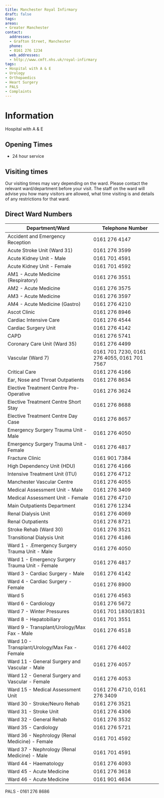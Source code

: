 ```yaml
---
title: Manchester Royal Infirmary
draft: false
tags:
areas:
- Greater Manchester
contact:
  addresses:
  - Grafton Street, Manchester
  phone:
  - 0161 276 1234
  web_addresses:
  - http://www.cmft.nhs.uk/royal-infirmary
tags:
- Hospital with A & E
- Urology
- Orthopaedics
- Heart Surgery
- PALS
- Complaints
---
```


# Information
Hospital with A & E

## Opening Times
* 24 hour service

## Visiting times

Our visiting times may vary depending on the ward.  Please contact the relevant
ward/department before your visit. The staff on the ward will advise you how
many visitors are allowed, what time visiting is and details of any
restrictions for that ward.

## Direct Ward Numbers

| Department/Ward                                 | Telephone Number                            |
| ----------------                                | ----------------                            |
| Accident and Emergency Reception                | 0161 276 4147                               |
| Acute Stroke Unit (Ward 31)                     | 0161 276 3599                               |
| Acute Kidney Unit - Male                        | 0161 701 4591                               |
| Acute Kidney Unit - Female                      | 0161 701 4592                               |
| AM1 - Acute Medicine (Respiratory)              | 0161 276 3551                               |
| AM2 - Acute Medicine                            | 0161 276 3575                               |
| AM3 - Acute Medicine                            | 0161 276 3597                               |
| AM4 - Acute Medicine (Gastro)                   | 0161 276 4210                               |
| Ascot Clinic                                    | 0161 276 8946                               |
| Cardiac Intensive Care                          | 0161 276 4544                               |
| Cardiac Surgery Unit                            | 0161 276 4142                               |
| CAPD                                            | 0161 276 5741                               |
| Coronary Care Unit (Ward 35)                    | 0161 276 4499                               |
| Vascular (Ward 7)                               | 0161 701 7230, 0161 276 4055, 0161 701 7567 |
| Critical Care                                   | 0161 276 4166                               |
| Ear, Nose and Throat Outpatients                | 0161 276 8634                               |
| Elective Treatment Centre Pre-Operative         | 0161 276 3624                               |
| Elective Treatment Centre Short Stay            | 0161 276 8688                               |
| Elective Treatment Centre Day Case              | 0161 276 8657                               |
| Emergency Surgery Trauma Unit - Male            | 0161 276 4050                               |
| Emergency Surgery Trauma Unit - Female          | 0161 276 4817                               |
| Fracture Clinic                                 | 0161 901 7384                               |
| High Dependency Unit (HDU)                      | 0161 276 4166                               |
| Intensive Treatment Unit (ITU)                  | 0161 276 4712                               |
| Manchester Vascular Centre                      | 0161 276 4055                               |
| Medical Assessment Unit - Male                  | 0161 276 3409                               |
| Medical Assessment Unit - Female                | 0161 276 4710                               |
| Main Outpatients Department                     | 0161 276 1234                               |
| Renal Dialysis Unit                             | 0161 276 4069                               |
| Renal Outpatients                               | 0161 276 8721                               |
| Stroke Rehab (Ward 30)                          | 0161 276 3521                               |
| Transitional Dialysis Unit                      | 0161 276 4186                               |
| Ward 1 - .Emergency Surgery Trauma Unit - Male  | 0161 276 4050                               |
| Ward 1 - Emergency Surgery Trauma Unit - Female | 0161 276 4817                               |
| Ward 3 - Cardiac Surgery - Male                 | 0161 276 4142                               |
| Ward 4 - Cardiac Surgery - Female               | 0161 276 8900                               |
| Ward 5                                          | 0161 276 4563                               |
| Ward 6 - Cardiology                             | 0161 276 5672                               |
| Ward 7 - Winter Pressures                       | 0161 701 1830/1831                          |
| Ward 8 - Hepatobiliary                          | 0161 701 3551                               |
| Ward 9 - Transplant/Urology/Max Fax - Male      | 0161 276 4518                               |
| Ward 10 - Transplant/Urology/Max Fax - Female   | 0161 276 4402                               |
| Ward 11 - General Surgery and Vascular - Male   | 0161 276 4057                               |
| Ward 12 - General Surgery and Vascular - Female | 0161 276 4053                               |
| Ward 15 - Medical Assessment Unit               | 0161 276 4710, 0161 276 3409                |
| Ward 30 - Stroke/Neuro Rehab                    | 0161 276 3521                               |
| Ward 31 - Stroke Unit                           | 0161 276 4306                               |
| Ward 32 - General Rehab                         | 0161 276 3532                               |
| Ward 35 - Cardiology                            | 0161 276 5721                               |
| Ward 36 - Nephrology (Renal Medicine) - Female  | 0161 701 4592                               |
| Ward 37 - Nephrology (Renal Medicine) - Male    | 0161 701 4591                               |
| Ward 44 - Haematology                           | 0161 276 4093                               |
| Ward 45 - Acute Medicine                        | 0161 276 3618                               |
| Ward 46 - Acute Medicine                        | 0161 901 4634                               |
PALS - 0161 276 8686  
